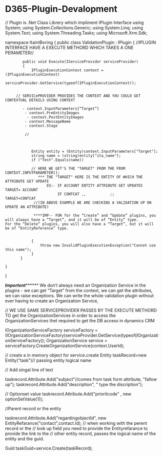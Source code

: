 # D365-Plugin-Devalopment
// Plugin is .Net Class Librery which impliment IPlugin Interface 
using System;
using System.Collections.Generic;
using System.Linq;
using System.Text;
using System.Threading.Tasks;
using Microsoft.Xrm.Sdk;

namespace ItaintBoring
{
    public class ValidationPlugin : IPlugin
    {
       //IPLUGIN INTERFACE HAVE A EXECUTE METHORD WHICH TAKES A ONE PERAMETER//
       
        
            public void Execute(IServiceProvider serviceProvider)
            {
                IPluginExecutionContext context = (IPluginExecutionContext)
                    serviceProvider.GetService(typeof(IPluginExecutionContext));
                    
                    
         // SERVICePROVIDER PROVIDES THE CONTEXT AND YOU COULD GET CONTEXTUAL DETAILS USING CONTEXT 
         
            - context.InputParameters[“Target”]
             - context.PreEntityImages
              - context.PostEntityImages
             - context.MessageName
             - context.Stage
             
             //
             
             
                    
                Entity entity = (Entity)context.InputParameters["Target"];
                string name = (string)entity["ita_name"];
                if ("Test".Equals(name))
                
                // HERE WE GET'S THE "TARGET" FROM THE FROM CONTEXT.INPUTPARAMETER[];
                   *** THE "TARGET" HERE IS THE ENTITY OF WHICH THE ATTRIBUTE GET UPDATE
                       EG:- IF ACCOUNT ENTITY ATTRIBUTE GET UPDATES TARGET= ACCOUNT
                            IF CONTCAT ,,           ;;              TARGET=CONTCAT
                 //(IN ABOVE EXAMPLE WE ARE CHECKING A VALIDATION UP ON UPDATE AN ATTRIBUTE)
                 
                 ****IMP-- FOR for the “Create” and “Update” plugins, you will always have a “Target”, and it will be of “Entity” type.                      For the “Delete” plugins, you will also have a “Target”, but it will be of “EntityReference” type.
                
                
                {
                    throw new InvalidPluginExecutionException("Cannot use this name");
                }
           }
        
    }
}

*********Importent***************
We don’t always need an Organization Service in the plugins - we can get “Target” from the context, we can get the attributes, we can raise exceptions. We can write the whole validation plugin without ever having to create an Organization Service,


// WE USE SAME SERVICEPROVIDER PASSES BY THE EXECUTE METHORD TO get the OrganizationServices in order to access the OrganizationServices thet required to get the DB access in dynamics CRM

IOrganizationServiceFactory serviceFactory = (IOrganizationServiceFactory)serviceProvider.GetService(typeof(IOrganizationServiceFactory));
OrganizationService service = serviceFactory.CreateOrganizationService(context.UserId);

// create a in memory object for service.create 
Entity taskRecord=new Entity("task")// passing entity logical name

// Add singal line of text 

taskrecord.Attribute.Add("subject"//comes from task form attribute, "fallow up");
taskrecord.Attribute.Add("description", " type the discription");

// Optionset value
taskrecord.Attribute.Add("prioritcode" , new optionSetValue(1));

//Parent record or the entity

taskrecord.Attribute.Add("regardingobjectId", new EntityRefarance("contact",contact.Id);
                                                 // when working with the perent record or the 
                                                 // look up field you need to provide the Entityrefarance to provide the link to the 
                                                 // other entity record, passes the logical name of the entity and the guid.

Guid taskGuid=service.Create(taskRecord);





